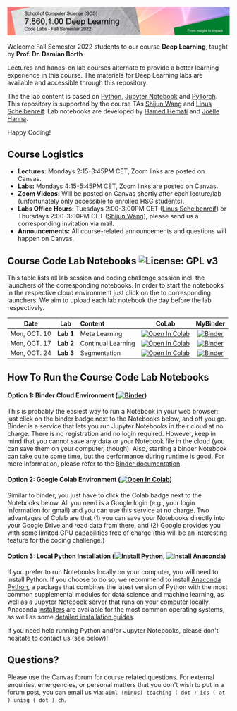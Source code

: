 ![Course Banner](banner.png)

<!-- ![Course Banner](banner.png) -->

Welcome Fall Semester 2022 students to our course **Deep Learning**, taught by **Prof. Dr. Damian Borth**. 

Lectures and hands-on lab courses alternate to provide a better learning experience in this course. The materials for Deep Learning labs are available and accessible through this repository.

The the lab content is based on [Python](https://www.python.org), [Jupyter Notebook](https://jupyter.org) and [PyTorch](https://pytorch.org). This repository is supported by the course TAs [Shijun Wang](https://www.alexandria.unisg.ch/persons/9895) and [Linus Scheibenreif](https://www.alexandria.unisg.ch/persons/9588). Lab notebooks are developed by [Hamed Hemati](https://www.alexandria.unisg.ch/persons/8884) and [Joëlle Hanna](https://www.alexandria.unisg.ch/persons/9589).



Happy Coding!

## Course Logistics

- **Lectures:** Mondays 2:15-3:45PM CET, Zoom links are posted on Canvas.
- **Labs:** Mondays 4:15-5:45PM CET, Zoom links are posted on Canvas.
- **Zoom Videos:** Will be posted on Canvas shortly after each lecture/lab (unfortunately only accessible to enrolled HSG students).
- **Labs Office Hours:** Tuesdays 2:00-3:00PM CET ([Linus Scheibenreif](https://www.alexandria.unisg.ch/persons/9588)) or Thursdays 2:00-3:00PM CET ([Shijun Wang](https://www.alexandria.unisg.ch/persons/9895)), please send us a corresponding invitation via mail.
- **Announcements:** All course-related announcements and questions will happen on Canvas.

## Course Code Lab Notebooks ![License: GPL v3](https://img.shields.io/badge/License-GPLv3-blue.svg)

This table lists all lab session and coding challenge session incl. the launchers of the corresponding notebooks. In order to start the notebooks in the respective cloud environment just click on the to corresponding launchers. We aim to upload each lab notebook the day before the lab respectively.


| Date                    | Lab        |  Content                         |  CoLab                 | MyBinder| 
|:-----------------------:|:--------------:|:---------------------------------|:-------------------------------:|:-------:|
| Mon, OCT. 10            | **Lab 1**   | Meta Learning          | [![Open In Colab](https://colab.research.google.com/assets/colab-badge.svg)](-) | [![Binder](https://mybinder.org/badge_logo.svg)](-) |
| Mon, OCT. 17            | **Lab 2**   | Continual Learning     | [![Open In Colab](https://colab.research.google.com/assets/colab-badge.svg)](-) | [![Binder](https://mybinder.org/badge_logo.svg)](-) |
| Mon, OCT. 24            | **Lab 3**   | Segmentation           | [![Open In Colab](https://colab.research.google.com/assets/colab-badge.svg)](-) | [![Binder](https://mybinder.org/badge_logo.svg)](-) |



## How To Run the Course Code Lab Notebooks

#### Option 1: Binder Cloud Environment ([![Binder](https://mybinder.org/badge_logo.svg)](https://mybinder.org/v2/gh/GitiHubi/courseAAA/main))

This is probably the easiest way to run a Notebook in your web browser: just click on the binder badge next to 
the Notebooks below, and off you go. Binder is a service that lets you run Jupyter Notebooks in their cloud at no charge. 
There is no registration and no login required. However, keep in mind that you cannot save any data or your Notebook file in the cloud (you can save them
on your computer, though). Also, starting a binder
Notebook can take quite some time, but the performance during runtime is good. 
For more information, please refer to the [Binder documentation](https://mybinder.readthedocs.io/en/latest/index.html).

#### Option 2: Google Colab Environment ([![Open In Colab](https://colab.research.google.com/assets/colab-badge.svg)](https://colab.research.google.com/github/GitiHubi/courseAAA/blob/main))

Similar to binder, you just have to click the Colab badge next to the Notebooks below. All you need is a Google login
(e.g., your login information for gmail) and you can use this service at no charge. 
Two advantages of Colab are that (1) you can save your 
Notebooks directly into your Google Drive and read data from there, and (2) Google provides you with some limited GPU capabilities
free of charge (this will be an interesting feature for the coding challenge.)

#### Option 3: Local Python Installation ([![Install Python](https://img.shields.io/badge/python-v3.7-green)](https://python.org), [![Install Anaconda](https://img.shields.io/badge/conda-v3.7.1-green)](https://anaconda.com))

If you prefer to run Notebooks locally on your computer, you will need to install Python. If you choose to do so,
we recommend to install [Anaconda Python](https://www.anaconda.com/products/individual), a package that combines the 
latest version of Python with the most common supplemental modules for data science and machine learning, as well 
as a Jupyter Notebook server that runs on your computer locally. Anaconda 
[installers](https://www.anaconda.com/products/individual#Downloads) are available 
for the most common operating systems, as well as some 
[detailed installation guides](https://docs.anaconda.com/anaconda/install/). 

If you need help running Python and/or Jupyter Notebooks, please don't hesitate to contact us (see below)!

## Questions?

Please use the Canvas forum for course related questions. For external enquiries, emergencies, or personal matters that you don't wish to put in a forum post, you can email us via: `aiml (minus) teaching ( dot ) ics ( at ) unisg ( dot ) ch`.
